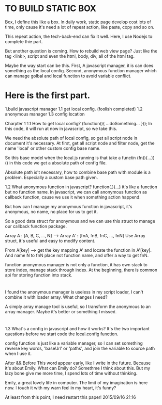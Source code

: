 # TO BUILD STATIC BOX

Box, I define this like a box.
In daily work, static page develop cost lots of time,
only cause it's need a lot of repeat action, like paste, copy and so on.

This repeat action, the tech-back-end can fix it well.
Here, I use Nodejs to complete thie part.

But another question is coming.
How to rebuild web view page?
Just like the tag &lt;link&gt;, script and even the html, body, div,
all of the html tag.

Maybe the way start can be this.
First, A javascript manager, it is can does something as the local config.
Second, anonymous function manager which can manage golbal and local function to
avoid variable conflict.

# Here is the first part.

1.build javascript manager
1.1 get local config. (foolish completed)
1.2 anonymous manager
1.3 config location

Charpter 1
1.1
  How to get local config?
  (function(){
    ...doSomething...
  }();
  In this code, it will run at now in javascript, so we take this.
  
  We need the absolute path of local config, so get all script node in document
  it's necessary. 
  At first, get all script node and filter node, get the name 'local' or
  other custom config base name.

  So this base model when the local.js running is that take a 
  functin (fn(){...})() in this code we get a absolute path of config file.

  Absolute path is't necessary, how to combine base path with module is a problem.
  Especially a custom base path given.

1.2
  What anonymous function in javascript?
  function(.){...} it's like a function but no function name.
  In javascript, we can call anonymous function as callback function, cause we use
  it when something action happend.

  But how can I manage my anonymous function in javascript, it's anonymous, no name,
  no place for us to get it.

  So a good data struct for anonymous and we can use this struct to manage our
  callback function package.

  Array A : [A, B, C, ..., N] --> Array A' : [fnA, fnB, fnC, ..., fnN]
  Use Array struct, it's useful and easy to modify content.

  From A[key] --> get the key mapping A' and locate the function in A'[key].
  And name N to fnN place not function name, and offer a way to get fnN.

  function anonymous manager is not only a function, it has own stack to store
  index, manage stack through index. At the beginning, there is common api for
  storing function into stack.
  
  #
  I found the anonymous manager is useless in my script loader, I can't combine it
  with loader array. What changes I need?

  A simply array manage tool is useful, so I transform the anonymous to an array manager.
  Maybe it's better or something I missed.
  #

1.3
  What's a config in javascript and how it works? It's the two important questions
  before we start code the local.config function.

  config function is just like a variable manager, so I can set something reverse 
  key words, 'baseUrl' or 'paths', and join the variable to source path when I use
  it.

After && Before
  This word appear early, like I write in the future. Because it's about Emily.
  What can Emily do? Somethme I think about this. But my lazy bone give me more
  time, I spend lots of time without thinking.

  Emily, a great lovely life in computer. The limit of my imagination is here now.
  I touch it with my warn feel in my heart, it's funny?

  At least from this point, I need restart this paper! 2015/09/16 21:16
